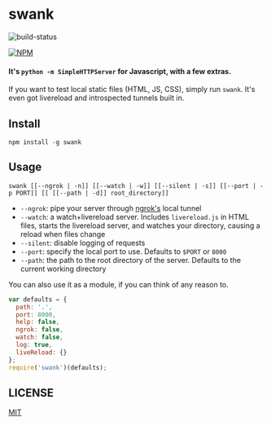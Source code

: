 swank
=====

![build-status](https://travis-ci.org/rabidaudio/swank.svg?branch=master)

[![NPM](https://nodei.co/npm/swank.png?global=true&&downloads=true&downloadRank=true&stars=true)](https://nodei.co/npm/swank/)

#### It's `python -m SimpleHTTPServer` for Javascript, with a few extras.

If you want to test local static files (HTML, JS, CSS), simply run `swank`.
It's even got livereload and introspected tunnels built in.

Install
-------
    npm install -g swank

Usage
-----
    swank [[--ngrok | -n]] [[--watch | -w]] [[--silent | -s]] [[--port | -p PORT]] [[ [[--path | -d]] root_directory]]

- `--ngrok`: pipe your server through [ngrok's](https://www.npmjs.org/package/ngrok) local tunnel
- `--watch`: a watch+livereload server. Includes `livereload.js` in HTML files, starts the livereload server, and watches your directory, causing a reload when files change
- `--silent`: disable logging of requests
- `--port`: specify the local port to use. Defaults to `$PORT` or `8000`
- `--path`: the path to the root directory of the server. Defaults to the current working directory


You can also use it as a module, if you can think of any reason to.

```javascript
var defaults = {
  path: '.',
  port: 8000,
  help: false,
  ngrok: false,
  watch: false,
  log: true,
  liveReload: {}
};
require('swank')(defaults);
```

LICENSE
-------
[MIT](LICENSE)
